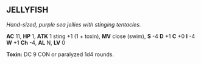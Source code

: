 ## JELLYFISH

_Hand-sized, purple sea jellies with stinging tentacles._

**AC** 11, **HP** 1, **ATK** 1 sting +1 (1 + toxin), **MV** close (swim), **S** -4 **D** +1 **C** +0 **I** -4 **W** +1 **Ch** -4, **AL** N, **LV** 0

**Toxin:** DC 9 CON or paralyzed 1d4 rounds.

